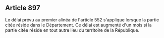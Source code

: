 Article 897
----
Le délai prévu au premier alinéa de l'article 552 s'applique lorsque la partie
citée réside dans le Département. Ce délai est augmenté d'un mois si la partie
citée réside en tout autre lieu du territoire de la République.
